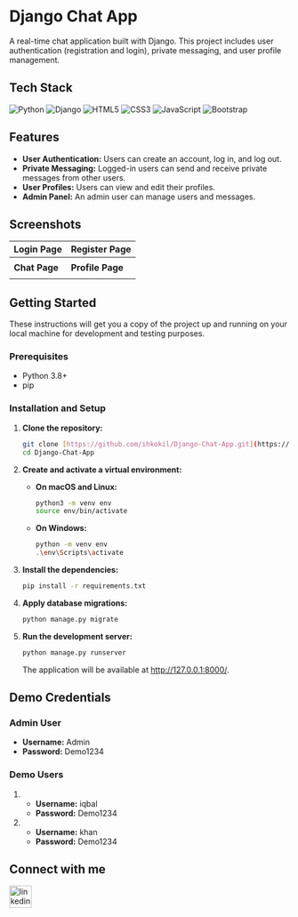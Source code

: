 # Django Chat App

A real-time chat application built with Django. This project includes user authentication (registration and login), private messaging, and user profile management.

## Tech Stack

![Python](https://img.shields.io/badge/python-3670A0?style=for-the-badge&logo=python&logoColor=ffdd54)
![Django](https://img.shields.io/badge/django-%23092E20.svg?style=for-the-badge&logo=django&logoColor=white)
![HTML5](https://img.shields.io/badge/html5-%23E34F26.svg?style=for-the-badge&logo=html5&logoColor=white)
![CSS3](https://img.shields.io/badge/css3-%231572B6.svg?style=for-the-badge&logo=css3&logoColor=white)
![JavaScript](https://img.shields.io/badge/javascript-%23323330.svg?style=for-the-badge&logo=javascript&logoColor=%23F7DF1E)
![Bootstrap](https://img.shields.io/badge/bootstrap-%23563D7C.svg?style=for-the-badge&logo=bootstrap&logoColor=white)

## Features

* **User Authentication:** Users can create an account, log in, and log out.
* **Private Messaging:** Logged-in users can send and receive private messages from other users.
* **User Profiles:** Users can view and edit their profiles.
* **Admin Panel:** An admin user can manage users and messages.

## Screenshots

| Login Page                                     | Register Page                                      |
| ---------------------------------------------- | -------------------------------------------------- |
|           |            |
| **Chat Page** | **Profile Page** |
|            |             |

## Getting Started

These instructions will get you a copy of the project up and running on your local machine for development and testing purposes.

### Prerequisites

* Python 3.8+
* pip

### Installation and Setup

1.  **Clone the repository:**
    ```sh
    git clone [https://github.com/ihkokil/Django-Chat-App.git](https://github.com/ihkokil/Django-Chat-App.git)
    cd Django-Chat-App
    ```

2.  **Create and activate a virtual environment:**
    * **On macOS and Linux:**
        ```sh
        python3 -m venv env
        source env/bin/activate
        ```
    * **On Windows:**
        ```sh
        python -m venv env
        .\env\Scripts\activate
        ```

3.  **Install the dependencies:**
    ```sh
    pip install -r requirements.txt
    ```

4.  **Apply database migrations:**
    ```sh
    python manage.py migrate
    ```

5.  **Run the development server:**
    ```sh
    python manage.py runserver
    ```
    The application will be available at http://127.0.0.1:8000/.

## Demo Credentials

### Admin User

* **Username:** Admin
* **Password:** Demo1234

### Demo Users

1.  * **Username:** iqbal
    * **Password:** Demo1234
2.  * **Username:** khan
    * **Password:** Demo1234


## Connect with me

[<img src='https://cdn.jsdelivr.net/npm/simple-icons@3.0.1/icons/linkedin.svg' alt='linkedin' height='40'>](https://www.linkedin.com/in/ihkokil/)